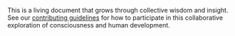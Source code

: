 This is a living document that grows through collective wisdom and insight. See our [contributing guidelines](contributing.md) for how to participate in this collaborative exploration of consciousness and human development.